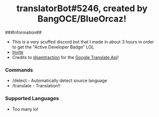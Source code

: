 
<h1 align="center">translatorBot#5246, created by BangOCE/BlueOrcaz! </h1>

###Information##
- This is a very scuffed discord bot that I made in about 3 hours in order to get the "Active Developer Badge" LOL
- [Invite](https://discord.com/api/oauth2/authorize?client_id=1042387060914397216&permissions=8&scope=bot)
- Credits to [@iamtraction](https://github.com/iamtraction) for the [Google Translate Api](https://github.com/iamtraction/google-translate)!

### Commands
* /detect - Automatically detect source language
* /translate - Translation!!

### Supported Languages
* Too many lol




